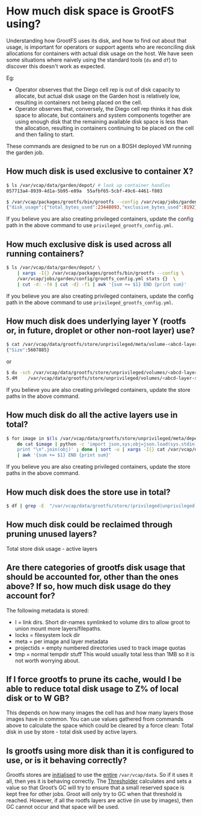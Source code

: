 # How much disk space is GrootFS using?

Understanding how GrootFS uses its disk, and how to find out about that usage, is important for operators or support agents who are reconciling disk allocations for containers with actual disk usage on the host.
We have seen some situations where naively using the standard tools (`du` and `df`) to discover this doesn't work as expected.

Eg:
- Operator observes that the Diego cell rep is out of disk capacity to allocate, but actual disk usage on the Garden host is relatively low, resulting in containers not being placed on the cell.
- Operator observes that, conversely, the Diego cell rep thinks it has disk space to allocate, but containers and system components together are using enough disk that the remaining available
  disk space is less than the allocation, resulting in containers continuing to be placed on the cell and then failing to start.


These commands are designed to be run on a BOSH deployed VM running the garden job.

## How much disk is used exclusive to container X?
```sh
$ ls /var/vcap/data/garden/depot/ # look up container handles
057713a4-8939-4d1a-5b95-e89a  55afbf65-5cbf-49c6-4461-f803

$ /var/vcap/packages/grootfs/bin/grootfs --config /var/vcap/jobs/garden/config/grootfs_config.yml stats 55afbf65-5cbf-49c6-4461-f803
{"disk_usage":{"total_bytes_used":23448093,"exclusive_bytes_used":8192}}
```

If you believe you are also creating privileged containers, update the config path in the above command to use `privileged_grootfs_config.yml`.

## How much exclusive disk is used across all running containers?
```sh
$ ls /var/vcap/data/garden/depot/ \
    | xargs -I{} /var/vcap/packages/grootfs/bin/grootfs --config \
    /var/vcap/jobs/garden/config/grootfs_config.yml stats {}  \
    | cut -d: -f4 | cut -d} -f1 | awk '{sum += $1} END {print sum}'
```
If you believe you are also creating privileged containers, update the config path in the above command to use `privileged_grootfs_config.yml`.

## How much disk does underlying layer Y (rootfs or, in future, droplet or other non-root layer) use?
```sh
$ cat /var/vcap/data/grootfs/store/unprivileged/meta/volume-<abcd-layer-sha>
{"Size":5607885}
```
or
```sh
$ du -sch /var/vcap/data/grootfs/store/unprivileged/volumes/<abcd-layer-sha>/
5.4M    /var/vcap/data/grootfs/store/unprivileged/volumes/<abcd-layer-sha>/
```
If you believe you are also creating privileged containers, update the store paths in the above command.

## How much disk do all the active layers use in total?
```sh
$ for image in $(ls /var/vcap/data/grootfs/store/unprivileged/meta/dependencies/image\:*.json | awk '/!store/'); \
    do cat $image | python -c 'import json,sys;obj=json.load(sys.stdin); \
    print "\n".join(obj)' ; done | sort -u | xargs -I{} cat /var/vcap/data/grootfs/store/unprivileged/meta/volume-{} | cut -d : -f 2 | cut -d} -f1 \
    | awk '{sum += $1} END {print sum}'
```
If you believe you are also creating privileged containers, update the store paths in the above command.

## How much disk does the store use in total?
```sh
$ df | grep -E  "/var/vcap/data/grootfs/store/(privileged|unprivileged)$" \ | awk '{sum += $3} END {print sum}'
```

## How much disk could be reclaimed through pruning unused layers?
Total store disk usage - active layers

## Are there categories of grootfs disk usage that should be accounted for, other than the ones above? If so, how much disk usage do they account for?
The following metadata is stored:
 - l = link dirs. Short dir-names symlinked to volume dirs to allow groot to union mount more layers/filepaths.
 - locks = filesystem lock dir
 - meta = per image and layer metadata
 - projectids = empty numbered directories used to track image quotas
 - tmp = normal tempdir stuff
This would usually total less than 1MB so it is not worth worrying about.

## If I force grootfs to prune its cache, would I be able to reduce total disk usage to Z% of local disk or to W GB?
This depends on how many images the cell has and how many layers those images have in common. You can use values gathered from commands above to calculate the space which
could be cleared by a force clean: Total disk in use by store - total disk used by active layers.

## Is grootfs using more disk than it is configured to use, or is it behaving correctly?
Grootfs stores are [initialised](https://github.com/cloudfoundry/garden-runc-release/blob/b4a44c5cabb1570eaeb25b158823cfbd97ae530c/jobs/garden/templates/bin/overlay-xfs-setup#L23-L46) to use the [entire](https://github.com/cloudfoundry/garden-runc-release/blob/b4a44c5cabb1570eaeb25b158823cfbd97ae530c/jobs/garden/templates/bin/grootfs-utils.erb#L31) `/var/vcap/data`. So if it uses it all, then yes it is behaving correctly.
The [Thresholder](https://github.com/cloudfoundry/garden-runc-release/blob/b4a44c5cabb1570eaeb25b158823cfbd97ae530c/src/thresholder/main.go) calculates and sets a value so that Groot’s GC will try to ensure that a small reserved space is kept free for other jobs. Groot will only try to GC when that threshold is reached.
However, if all the rootfs layers are active (in use by images), then GC cannot occur and that space will be used.



